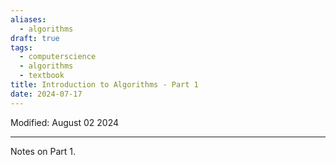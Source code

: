 ```yaml
---
aliases:
  - algorithms
draft: true
tags:
  - computerscience
  - algorithms
  - textbook
title: Introduction to Algorithms - Part 1
date: 2024-07-17
---
```

Modified: August 02 2024 

-------------------------------------------------------------------------------

Notes on Part 1.
